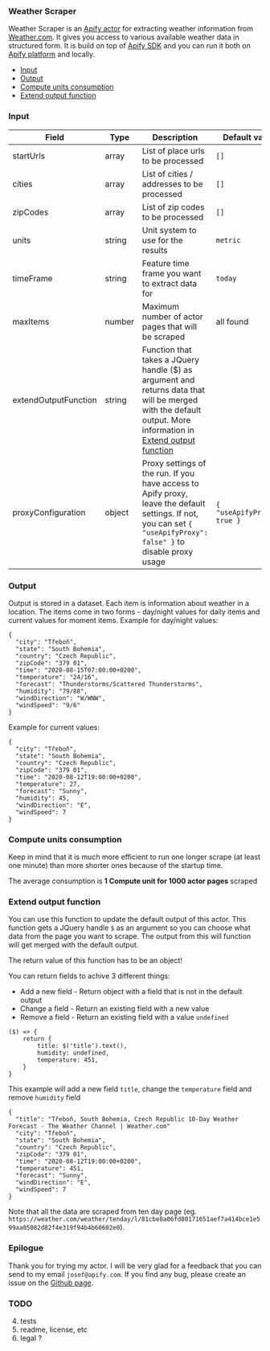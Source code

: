 ### Weather Scraper

Weather Scraper is an [Apify actor](https://apify.com/actors) for extracting weather information from [Weather.com](https://weather.com). It gives you access to various available weather data in structured form. It is build on top of [Apify SDK](https://sdk.apify.com/) and you can run it both on [Apify platform](https://my.apify.com) and locally.

- [Input](#input)
- [Output](#output)
- [Compute units consumption](#compute-units-consumption)
- [Extend output function](#extend-output-function)

### Input

| Field | Type | Description | Default value
| ----- | ---- | ----------- | -------------|
| startUrls | array | List of place urls to be processed | `[]` |
| cities | array | List of cities / addresses to be processed | `[]` |
| zipCodes | array | List of zip codes to be processed | `[]` |
| units | string | Unit system to use for the results | `metric` |
| timeFrame | string | Feature time frame you want to extract data for | `today` |
| maxItems | number | Maximum number of actor pages that will be scraped | all found |
| extendOutputFunction | string | Function that takes a JQuery handle ($) as argument and returns data that will be merged with the default output. More information in [Extend output function](#extend-output-function) | |
| proxyConfiguration | object | Proxy settings of the run. If you have access to Apify proxy, leave the default settings. If not, you can set `{ "useApifyProxy": false" }` to disable proxy usage | `{ "useApifyProxy": true }`|

### Output

Output is stored in a dataset. Each item is information about weather in a location. The items come in two forms - day/night values for daily items and current values for moment items. Example for day/night values:

```
{
  "city": "Třeboň",
  "state": "South Bohemia",
  "country": "Czech Republic",
  "zipCode": "379 01",
  "time": "2020-08-15T07:00:00+0200",
  "temperature": "24/16",
  "forecast": "Thunderstorms/Scattered Thunderstorms",
  "humidity": "79/88",
  "windDirection": "W/WNW",
  "windSpeed": "9/6"
}
```

Example for current values:
```
{
  "city": "Třeboň",
  "state": "South Bohemia",
  "country": "Czech Republic",
  "zipCode": "379 01",
  "time": "2020-08-12T19:00:00+0200",
  "temperature": 27,
  "forecast": "Sunny",
  "humidity": 45,
  "windDirection": "E",
  "windSpeed": 7
}
```


### Compute units consumption
Keep in mind that it is much more efficient to run one longer scrape (at least one minute) than more shorter ones because of the startup time.

The average consumption is **1 Compute unit for 1000 actor pages** scraped

### Extend output function

You can use this function to update the default output of this actor. This function gets a JQuery handle `$` as an argument so you can choose what data from the page you want to scrape. The output from this will function will get merged with the default output.

The return value of this function has to be an object!

You can return fields to achive 3 different things:
- Add a new field - Return object with a field that is not in the default output
- Change a field - Return an existing field with a new value
- Remove a field - Return an existing field with a value `undefined`


```
($) => {
    return {
        title: $('title').text(),
        humidity: undefined,
        temperature: 451,
    }
}
```
This example will add a new field `title`, change the `temperature` field and remove `humidity` field
```
{
  "title": "Třeboň, South Bohemia, Czech Republic 10-Day Weather Forecast - The Weather Channel | Weather.com"
  "city": "Třeboň",
  "state": "South Bohemia",
  "country": "Czech Republic",
  "zipCode": "379 01",
  "time": "2020-08-12T19:00:00+0200",
  "temperature": 451,
  "forecast": "Sunny",
  "windDirection": "E",
  "windSpeed": 7
}
```

Note that all the data are scraped from ten day page (eg. `https://weather.com/weather/tenday/l/81cbe8a06fd80171651aef7a414bce1e599aa05082d82f4e319f94b4b60602e0`).

### Epilogue
Thank you for trying my actor. I will be very glad for a feedback that you can send to my email `josef@apify.com`. If you find any bug, please create an issue on the [Github page](https://github.com/valekjo/actor-weather-scraper/issues).

### TODO

 4. tests
 6. readme, license, etc
 7. legal ?
